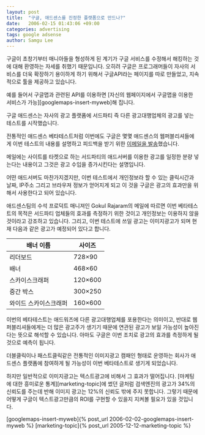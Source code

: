 ```yaml
---
layout: post
title:  "구글, 애드센스를 진정한 플랫폼으로 만드나?"
date:   2006-02-15 01:43:06 +09:00
categories: advertising
tags: google adsense
author: Samgu Lee
---
```

구글이 초창기부터 매니아들을 형성하게 된 계기가 구글 서비스를 수정해서 해킹하는 것에 대해 환영하는 자세를 취했기 때문입니다. 오히려 구글은 프로그래머들이 자사의 서비스를 더욱 확장하기 용이하게 하기 위해서 구글API라는 페이지를 따로 만들었고, 지속적으로 툴을 제공하고 있습니다.

예를 들어서 구글맵과 관련된 API를 이용하면 [자신의 웹페이지에서 구글맵을 이용한 서비스가 가능][googlemaps-insert-myweb]해 집니다.

구글 애드센스는 자사의 광고 플랫폼에 서드파티 즉 다른 광고대행업체의 광고를 넣는 테스트를 시작했습니다.

전통적인 애드센스 베타테스트처럼 이번에도 구글은 몇몇 애드센스의 웹퍼블리셔들에게 이번 테스트의 내용를 설명하고 피드백을 받기 위한 [이메일을 발송](http://www.jensense.com/archives/2006/02/adsense_beta_te_2.html)했습니다.

메일에는 사이트를 타켓으로 하는 서드파티의 애드서버를 이용한 광고를 일정한 분량 넣는다는 내용이고 그것은 광고 수입을 증가시킨다는 설명입니다.

어떤 애드서버도 마찬가지겠지만, 이번 테스트에서 개인정보라 할 수 있는 클릭시간과 날짜, IP주소 그리고 브라우져 정보가 얻어지게 되고 이 것을 구글은 광고의 효과만을 위해서 사용한다고 되어 있습니다.

애드센스팀의 수석 프로덕트 매니져인 Gokul Rajaram의 메일에 따르면 이번 베타테스트의 목적은 서드파티 업체들의 효과를 측정하기 위한 것이고 개인정보는 이용하지 않을 것이라고 강조하고 있습니다. 그리고, 이번 테스트에 쓰일 광고는 이미지광고가 되며 현재 다음과 같은 광고가 예정되어 있다고 합니다.

| 배너 이름      | 사이즈 |
| ----------- | ----------- |
| 리더보드      | 728×90       |
| 배너   | 468×60        |
| 스카이스크래퍼   | 120×600        |
| 중간 박스   | 300×250        |
| 와이드 스카이스크래퍼   | 160×600        |

이번의 베타테스트는 애드워즈에 다른 광고대행업체를 포용한다는 의미이고, 반대로 웹퍼블리셔들에게는 더 많은 광고주가 생기기 때문에 연관된 광고가 보일 가능성이 높아진다는 뜻으로 해석할 수 있습니다. 아마도 구글은 이번 조치로 광고의 효과를 측정하게 될 것으로 예측이 됩니다.

더블클릭이나 패스트클릭같은 전통적인 이미지광고 캠패인 형태로 운영하는 회사가 애드센스 플랫폼에 참여하게 될 가능성이 이번 베타테스트로 생기게 되었습니다.

하지만 일반적으로 이미지광고는 텍스트광고에 비해서 그 효과가 떨어집니다. [마케팅에 대한 흥미로운 통계][marketing-topic]에 썼던 글처럼 검색엔진의 광고가 34%의 신뢰도를 주는데 반해 이미지 광고는 12%의 신뢰도 밖에 주지 못합니다. 그렇기 때문에 어떻게 구글이 텍스트광고만큼의 ROI를 구현할 수 있을지 지켜볼 필요가 있을 것입니다.

[googlemaps-insert-myweb]{% post_url 2006-02-02-googlemaps-insert-myweb %}
[marketing-topic]{% post_url 2005-12-12-marketing-topic %}